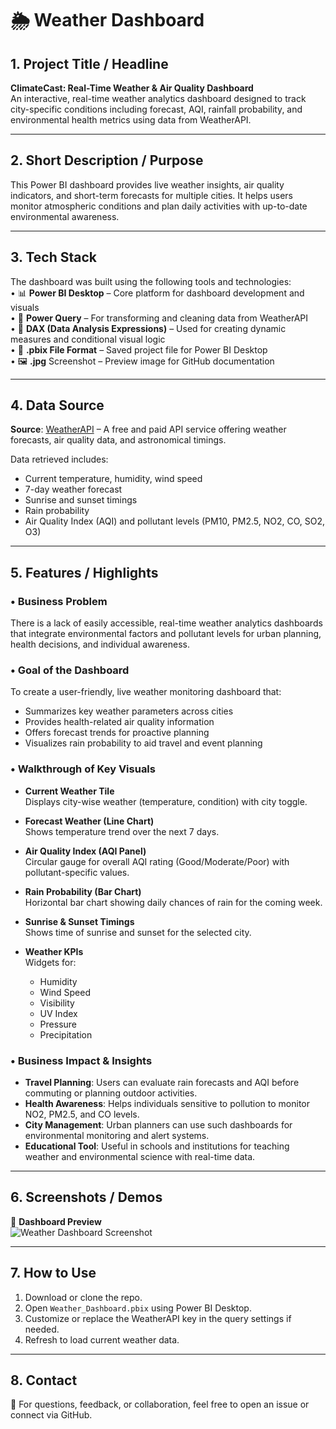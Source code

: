# 🌦️ Weather Dashboard

## 1. Project Title / Headline
**ClimateCast: Real-Time Weather & Air Quality Dashboard**  
An interactive, real-time weather analytics dashboard designed to track city-specific conditions including forecast, AQI, rainfall probability, and environmental health metrics using data from WeatherAPI.

---

## 2. Short Description / Purpose
This Power BI dashboard provides live weather insights, air quality indicators, and short-term forecasts for multiple cities. It helps users monitor atmospheric conditions and plan daily activities with up-to-date environmental awareness.

---

## 3. Tech Stack

The dashboard was built using the following tools and technologies:<br>
• 📊 **Power BI Desktop** – Core platform for dashboard development and visuals<br>
• 🔄 **Power Query** – For transforming and cleaning data from WeatherAPI<br>
• 🧠 **DAX (Data Analysis Expressions)** – Used for creating dynamic measures and conditional visual logic<br>
• 📁 **.pbix File Format** – Saved project file for Power BI Desktop<br>
• 🖼️ **.jpg** Screenshot – Preview image for GitHub documentation

---

## 4. Data Source

**Source**: [WeatherAPI](https://www.weatherapi.com/) – A free and paid API service offering weather forecasts, air quality data, and astronomical timings.  

Data retrieved includes:
- Current temperature, humidity, wind speed
- 7-day weather forecast
- Sunrise and sunset timings
- Rain probability
- Air Quality Index (AQI) and pollutant levels (PM10, PM2.5, NO2, CO, SO2, O3)

---

## 5. Features / Highlights

### • Business Problem
There is a lack of easily accessible, real-time weather analytics dashboards that integrate environmental factors and pollutant levels for urban planning, health decisions, and individual awareness.

### • Goal of the Dashboard
To create a user-friendly, live weather monitoring dashboard that:
- Summarizes key weather parameters across cities
- Provides health-related air quality information
- Offers forecast trends for proactive planning
- Visualizes rain probability to aid travel and event planning

### • Walkthrough of Key Visuals

- **Current Weather Tile**  
  Displays city-wise weather (temperature, condition) with city toggle.

- **Forecast Weather (Line Chart)**  
  Shows temperature trend over the next 7 days.

- **Air Quality Index (AQI Panel)**  
  Circular gauge for overall AQI rating (Good/Moderate/Poor) with pollutant-specific values.

- **Rain Probability (Bar Chart)**  
  Horizontal bar chart showing daily chances of rain for the coming week.

- **Sunrise & Sunset Timings**  
  Shows time of sunrise and sunset for the selected city.

- **Weather KPIs**  
  Widgets for:
  - Humidity  
  - Wind Speed  
  - Visibility  
  - UV Index  
  - Pressure  
  - Precipitation  

### • Business Impact & Insights

- **Travel Planning**: Users can evaluate rain forecasts and AQI before commuting or planning outdoor activities.
- **Health Awareness**: Helps individuals sensitive to pollution to monitor NO2, PM2.5, and CO levels.
- **City Management**: Urban planners can use such dashboards for environmental monitoring and alert systems.
- **Educational Tool**: Useful in schools and institutions for teaching weather and environmental science with real-time data.

---

## 6. Screenshots / Demos

📸 **Dashboard Preview**  
![Weather Dashboard Screenshot](./assets/Weather%20Dashboard.jpg)

---

## 7. How to Use

1. Download or clone the repo.
2. Open `Weather_Dashboard.pbix` using Power BI Desktop.
3. Customize or replace the WeatherAPI key in the query settings if needed.
4. Refresh to load current weather data.

---

## 8. Contact

📩 For questions, feedback, or collaboration, feel free to open an issue or connect via GitHub.
